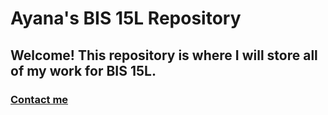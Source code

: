 # Ayana's BIS 15L Repository
## Welcome! This repository is where I will store all of my work for BIS 15L.
### [Contact me](acccarpenter@ucdavis.edu)
